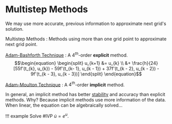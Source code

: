 # Multistep Methods

We may use more accurate, previous information to approximate next grid's solution.

Multistep Methods
: Methods using more than one grid point to approximate next grid point.

[Adam-Bashforth Technique](adam-bashforth-technique.md)
: A $4^{th}$-order **explicit** method.
$$\begin{equation}
\begin{split}
u_{k+1} &= u_{k} \\
&+ \frac{h}{24}[55f'(t_{k}, u_{k}) - 59f'(t_{k- 1}, u_{k - 1}) + 37f'(t_{k - 2}, u_{k - 2}) - 9f'(t_{k - 3}, u_{k - 3})]
\end{split}
\end{equation}$$

[Adam-Moulton Technique](adam-moulton-technique.md)
: A $4^{th}$-order **implicit** method.

In general, an implicit method has better [stability](stability.md) and accuracy than explicit methods.
Why? Because implicit methods use more information of the data.
When linear, the equation can be algebraically solved...

!!! example Solve #IVP $\dot{u} = e^{u}$.